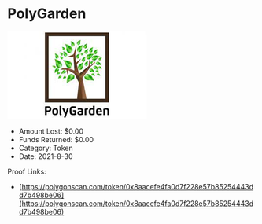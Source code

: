 # PolyGarden
![PolyGarden](/rektimages/PolyGarden.png)
- Amount Lost: $0.00
- Funds Returned: $0.00
- Category: Token
- Date: 2021-8-30



Proof Links:
- [https://polygonscan.com/token/0x8aacefe4fa0d7f228e57b85254443dd7b498be06](https://polygonscan.com/token/0x8aacefe4fa0d7f228e57b85254443dd7b498be06)


